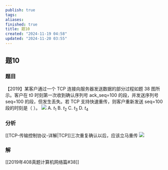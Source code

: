 ```yaml
---
publish: true
tags: 
aliases: 
finished: true
title: 题10
created: "2024-11-19 04:58"
updated: "2024-11-20 03:55"
---
```

## 题10
### 题目
【2019】某客户通过一个 TCP 连接向服务器发送数据的部分过程如题 38 图所示。客户在 t0 时刻第一次收到确认序列号 ack_seq=100 的段，并发送序列号 seq=100 的段，但发生丢失。若 TCP 支持快速重传，则客户重新发送 seq=100 段的时刻是（ ）。
![](https://img.hwenyi.live/202411201155084.webp)
A. $t_1$
B. $t_2$
C. $t_3$
D. $t_4$
### 分析
[[TCP-传输控制协议-详解|TCP]]三次重复确认以后，应该立马重传
![](https://img.hwenyi.live/202411201235191.webp)
### 解
[[2019年408真题计算机网络篇#38]]